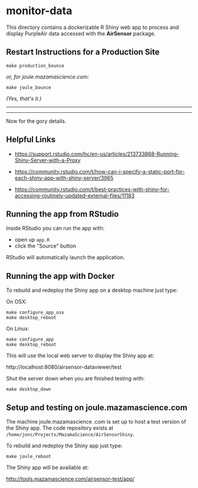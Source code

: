 # monitor-data #

This directory contains a dockerizable R Shiny web app to process and display
PurpleAir data accessed with the **AirSensor** package.

## Restart Instructions for a Production Site 

```make production_bounce```

*or, for joule.mazamascience.com:*

```make joule_bounce```

*(Yes, that's it.)*

***
***

Now for the gory details.

## Helpful Links

* https://support.rstudio.com/hc/en-us/articles/213733868-Running-Shiny-Server-with-a-Proxy

* https://community.rstudio.com/t/how-can-i-specify-a-static-port-for-each-shiny-app-with-shiny-server/3965

* https://community.rstudio.com/t/best-practices-with-shiny-for-accessing-routinely-updated-external-files/11183

## Running the app from RStudio ##

Inside RStudio you can run the app with:

 * open up `app.R`
 * click the "Source" button

RStudio will automatically launch the application.
 
## Running the app with Docker ##

To rebuild and redeploy the Shiny app on a desktop machine just type:

On OSX:

```
make configure_app_osx
make desktop_reboot
```

On Linux:

```
make configure_app
make desktop_reboot
```

This will use the local web server to display the Shiny app at:

http://localhost:8080/airsensor-dataviewer/test

Shut the server down when you are finished testing with:

```
make desktop_down
```

## Setup and testing on joule.mazamascience.com

The machine joule.mazamascience .com is set up to host a test version of the 
Shiny app. The code repository exists at `/home/jonc/Projects/MazamaScience/AirSensorShiny`.

To rebuild and redeploy the Shiny app just type:

```
make joule_reboot
```

The Shiny app will be available at:

http://tools.mazamascience.com/airsensor-test/app/


